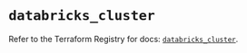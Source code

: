 # `databricks_cluster`

Refer to the Terraform Registry for docs: [`databricks_cluster`](https://registry.terraform.io/providers/databricks/databricks/1.51.0/docs/resources/cluster).
